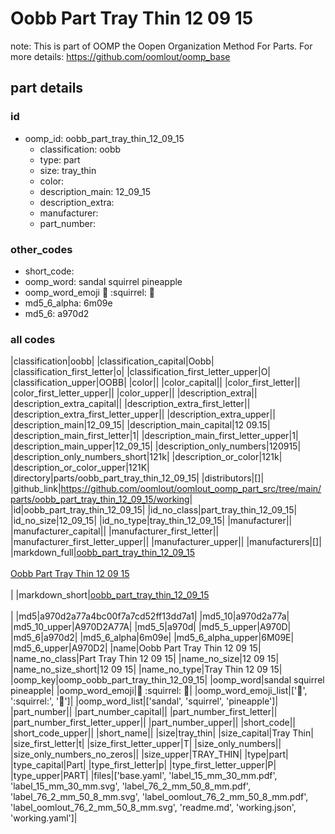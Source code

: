 # Oobb Part Tray Thin 12 09 15  

note: This is part of OOMP the Oopen Organization Method For Parts. For more details: https://github.com/oomlout/oomp_base

##  part details





### id
* oomp_id: oobb_part_tray_thin_12_09_15
  * classification: oobb
  * type: part
  * size: tray_thin
  * color: 
  * description_main: 12_09_15
  * description_extra: 
  * manufacturer: 
  * part_number: 

### other_codes
* short_code: 
* oomp_word: sandal squirrel pineapple
* oomp_word_emoji :sandal: :squirrel: :pineapple:
* md5_6_alpha: 6m09e
* md5_6: a970d2

### all codes 
|classification|oobb|
|classification_capital|Oobb|
|classification_first_letter|o|
|classification_first_letter_upper|O|
|classification_upper|OOBB|
|color||
|color_capital||
|color_first_letter||
|color_first_letter_upper||
|color_upper||
|description_extra||
|description_extra_capital||
|description_extra_first_letter||
|description_extra_first_letter_upper||
|description_extra_upper||
|description_main|12_09_15|
|description_main_capital|12 09.15|
|description_main_first_letter|1|
|description_main_first_letter_upper|1|
|description_main_upper|12_09_15|
|description_only_numbers|120915|
|description_only_numbers_short|121k|
|description_or_color|121k|
|description_or_color_upper|121K|
|directory|parts/oobb_part_tray_thin_12_09_15|
|distributors|[]|
|github_link|https://github.com/oomlout/oomlout_oomp_part_src/tree/main/parts/oobb_part_tray_thin_12_09_15/working|
|id|oobb_part_tray_thin_12_09_15|
|id_no_class|part_tray_thin_12_09_15|
|id_no_size|12_09_15|
|id_no_type|tray_thin_12_09_15|
|manufacturer||
|manufacturer_capital||
|manufacturer_first_letter||
|manufacturer_first_letter_upper||
|manufacturer_upper||
|manufacturers|[]|
|markdown_full|[oobb_part_tray_thin_12_09_15](https://github.com/oomlout/oomlout_oomp_part_src/tree/main/parts/oobb_part_tray_thin_12_09_15/working)<br>[](https://github.com/oomlout/oomlout_oomp_part_src/tree/main/parts/oobb_part_tray_thin_12_09_15/working)<br>[Oobb Part Tray Thin 12 09 15](https://github.com/oomlout/oomlout_oomp_part_src/tree/main/parts/oobb_part_tray_thin_12_09_15/working)<br><br>|
|markdown_short|[oobb_part_tray_thin_12_09_15](https://github.com/oomlout/oomlout_oomp_part_src/tree/main/parts/oobb_part_tray_thin_12_09_15/working)<br><br>|
|md5|a970d2a77a4bc00f7a7cd52ff13dd7a1|
|md5_10|a970d2a77a|
|md5_10_upper|A970D2A77A|
|md5_5|a970d|
|md5_5_upper|A970D|
|md5_6|a970d2|
|md5_6_alpha|6m09e|
|md5_6_alpha_upper|6M09E|
|md5_6_upper|A970D2|
|name|Oobb Part Tray Thin 12 09 15|
|name_no_class|Part Tray Thin 12 09 15|
|name_no_size|12 09 15|
|name_no_size_short|12 09 15|
|name_no_type|Tray Thin 12 09 15|
|oomp_key|oomp_oobb_part_tray_thin_12_09_15|
|oomp_word|sandal squirrel pineapple|
|oomp_word_emoji|:sandal: :squirrel: :pineapple:|
|oomp_word_emoji_list|[':sandal:', ':squirrel:', ':pineapple:']|
|oomp_word_list|['sandal', 'squirrel', 'pineapple']|
|part_number||
|part_number_capital||
|part_number_first_letter||
|part_number_first_letter_upper||
|part_number_upper||
|short_code||
|short_code_upper||
|short_name||
|size|tray_thin|
|size_capital|Tray Thin|
|size_first_letter|t|
|size_first_letter_upper|T|
|size_only_numbers||
|size_only_numbers_no_zeros||
|size_upper|TRAY_THIN|
|type|part|
|type_capital|Part|
|type_first_letter|p|
|type_first_letter_upper|P|
|type_upper|PART|
|files|['base.yaml', 'label_15_mm_30_mm.pdf', 'label_15_mm_30_mm.svg', 'label_76_2_mm_50_8_mm.pdf', 'label_76_2_mm_50_8_mm.svg', 'label_oomlout_76_2_mm_50_8_mm.pdf', 'label_oomlout_76_2_mm_50_8_mm.svg', 'readme.md', 'working.json', 'working.yaml']|
